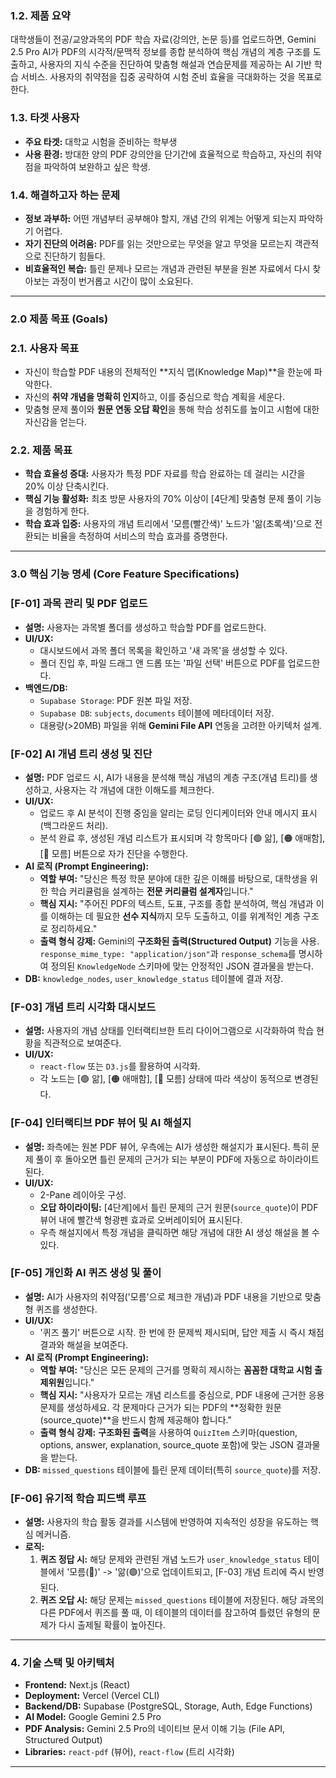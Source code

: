 ### 1.2. 제품 요약

대학생들이 전공/교양과목의 PDF 학습 자료(강의안, 논문 등)를 업로드하면, Gemini 2.5 Pro AI가 PDF의 시각적/문맥적 정보를 종합 분석하여 핵심 개념의 계층 구조를 도출하고, 사용자의 지식 수준을 진단하여 맞춤형 해설과 연습문제를 제공하는 AI 기반 학습 서비스. 사용자의 취약점을 집중 공략하여 시험 준비 효율을 극대화하는 것을 목표로 한다.

### 1.3. 타겟 사용자

- **주요 타겟:** 대학교 시험을 준비하는 학부생
- **사용 환경:** 방대한 양의 PDF 강의안을 단기간에 효율적으로 학습하고, 자신의 취약점을 파악하여 보완하고 싶은 학생.

### 1.4. 해결하고자 하는 문제

- **정보 과부하:** 어떤 개념부터 공부해야 할지, 개념 간의 위계는 어떻게 되는지 파악하기 어렵다.
- **자기 진단의 어려움:** PDF를 읽는 것만으로는 무엇을 알고 무엇을 모르는지 객관적으로 진단하기 힘들다.
- **비효율적인 복습:** 틀린 문제나 모르는 개념과 관련된 부분을 원본 자료에서 다시 찾아보는 과정이 번거롭고 시간이 많이 소요된다.

---

### 2.0 제품 목표 (Goals)

### 2.1. 사용자 목표

- 자신이 학습할 PDF 내용의 전체적인 **지식 맵(Knowledge Map)**을 한눈에 파악한다.
- 자신의 **취약 개념을 명확히 인지**하고, 이를 중심으로 학습 계획을 세운다.
- 맞춤형 문제 풀이와 **원문 연동 오답 확인**을 통해 학습 성취도를 높이고 시험에 대한 자신감을 얻는다.

### 2.2. 제품 목표

- **학습 효율성 증대:** 사용자가 특정 PDF 자료를 학습 완료하는 데 걸리는 시간을 20% 이상 단축시킨다.
- **핵심 기능 활성화:** 최초 방문 사용자의 70% 이상이 [4단계] 맞춤형 문제 풀이 기능을 경험하게 한다.
- **학습 효과 입증:** 사용자의 개념 트리에서 '모름(빨간색)' 노드가 '앎(초록색)'으로 전환되는 비율을 측정하여 서비스의 학습 효과를 증명한다.

---

### 3.0 핵심 기능 명세 (Core Feature Specifications)

### **[F-01] 과목 관리 및 PDF 업로드**

- **설명:** 사용자는 과목별 폴더를 생성하고 학습할 PDF를 업로드한다.
- **UI/UX:**
    - 대시보드에서 과목 폴더 목록을 확인하고 '새 과목'을 생성할 수 있다.
    - 폴더 진입 후, 파일 드래그 앤 드롭 또는 '파일 선택' 버튼으로 PDF를 업로드한다.
- **백엔드/DB:**
    - `Supabase Storage`: PDF 원본 파일 저장.
    - `Supabase DB`: `subjects`, `documents` 테이블에 메타데이터 저장.
    - 대용량(>20MB) 파일을 위해 **Gemini File API** 연동을 고려한 아키텍처 설계.

### **[F-02] AI 개념 트리 생성 및 진단**

- **설명:** PDF 업로드 시, AI가 내용을 분석해 핵심 개념의 계층 구조(개념 트리)를 생성하고, 사용자는 각 개념에 대한 이해도를 체크한다.
- **UI/UX:**
    - 업로드 후 AI 분석이 진행 중임을 알리는 로딩 인디케이터와 안내 메시지 표시 (백그라운드 처리).
    - 분석 완료 후, 생성된 개념 리스트가 표시되며 각 항목마다 [🟢 앎], [🟠 애매함], [🔴 모름] 버튼으로 자가 진단을 수행한다.
- **AI 로직 (Prompt Engineering):**
    - **역할 부여:** "당신은 특정 학문 분야에 대한 깊은 이해를 바탕으로, 대학생을 위한 학습 커리큘럼을 설계하는 **전문 커리큘럼 설계자**입니다."
    - **핵심 지시:** "주어진 PDF의 텍스트, 도표, 구조를 종합 분석하여, 핵심 개념과 이를 이해하는 데 필요한 **선수 지식**까지 모두 도출하고, 이를 위계적인 계층 구조로 정리하세요."
    - **출력 형식 강제:** Gemini의 **구조화된 출력(Structured Output)** 기능을 사용. `response_mime_type: "application/json"`과 `response_schema`를 명시하여 정의된 `KnowledgeNode` 스키마에 맞는 안정적인 JSON 결과물을 받는다.
- **DB:** `knowledge_nodes`, `user_knowledge_status` 테이블에 결과 저장.

### **[F-03] 개념 트리 시각화 대시보드**

- **설명:** 사용자의 개념 상태를 인터랙티브한 트리 다이어그램으로 시각화하여 학습 현황을 직관적으로 보여준다.
- **UI/UX:**
    - `react-flow` 또는 `D3.js`를 활용하여 시각화.
    - 각 노드는 [🟢 앎], [🟠 애매함], [🔴 모름] 상태에 따라 색상이 동적으로 변경된다.

### **[F-04] 인터랙티브 PDF 뷰어 및 AI 해설지**

- **설명:** 좌측에는 원본 PDF 뷰어, 우측에는 AI가 생성한 해설지가 표시된다. 특히 문제 풀이 후 돌아오면 틀린 문제의 근거가 되는 부분이 PDF에 자동으로 하이라이트된다.
- **UI/UX:**
    - 2-Pane 레이아웃 구성.
    - **오답 하이라이팅:** [4단계]에서 틀린 문제의 근거 원문(`source_quote`)이 PDF 뷰어 내에 빨간색 형광펜 효과로 오버레이되어 표시된다.
    - 우측 해설지에서 특정 개념을 클릭하면 해당 개념에 대한 AI 생성 해설을 볼 수 있다.

### **[F-05] 개인화 AI 퀴즈 생성 및 풀이**

- **설명:** AI가 사용자의 취약점('모름'으로 체크한 개념)과 PDF 내용을 기반으로 맞춤형 퀴즈를 생성한다.
- **UI/UX:**
    - '퀴즈 풀기' 버튼으로 시작. 한 번에 한 문제씩 제시되며, 답안 제출 시 즉시 채점 결과와 해설을 보여준다.
- **AI 로직 (Prompt Engineering):**
    - **역할 부여:** "당신은 모든 문제의 근거를 명확히 제시하는 **꼼꼼한 대학교 시험 출제위원**입니다."
    - **핵심 지시:** "사용자가 모르는 개념 리스트를 중심으로, PDF 내용에 근거한 응용 문제를 생성하세요. 각 문제마다 근거가 되는 PDF의 **정확한 원문(source_quote)**을 반드시 함께 제공해야 합니다."
    - **출력 형식 강제:** **구조화된 출력**을 사용하여 `QuizItem` 스키마(question, options, answer, explanation, source_quote 포함)에 맞는 JSON 결과물을 받는다.
- **DB:** `missed_questions` 테이블에 틀린 문제 데이터(특히 `source_quote`)를 저장.

### **[F-06] 유기적 학습 피드백 루프**

- **설명:** 사용자의 학습 활동 결과를 시스템에 반영하여 지속적인 성장을 유도하는 핵심 메커니즘.
- **로직:**
    1. **퀴즈 정답 시:** 해당 문제와 관련된 개념 노드가 `user_knowledge_status` 테이블에서 '모름(🔴)' -> '앎(🟢)'으로 업데이트되고, [F-03] 개념 트리에 즉시 반영된다.
    2. **퀴즈 오답 시:** 해당 문제는 `missed_questions` 테이블에 저장된다. 해당 과목의 다른 PDF에서 퀴즈를 풀 때, 이 테이블의 데이터를 참고하여 틀렸던 유형의 문제가 다시 출제될 확률이 높아진다.

---

### 4. 기술 스택 및 아키텍처

- **Frontend:** Next.js (React)
- **Deployment:** Vercel (Vercel CLI)
- **Backend/DB:** Supabase (PostgreSQL, Storage, Auth, Edge Functions)
- **AI Model:** Google Gemini 2.5 Pro
- **PDF Analysis:** Gemini 2.5 Pro의 네이티브 문서 이해 기능 (File API, Structured Output)
- **Libraries:** `react-pdf` (뷰어), `react-flow` (트리 시각화)

---